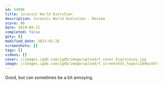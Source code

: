 ```yaml
---
id: 54996
title: Jurassic World Evolution
description: Jurassic World Evolution - Review
score: 80
date: 2019-09-22
completed: false
goty: []
modified_date: 2023-02-28
screenshots: []
tags: []
videos: []
cover: //images.igdb.com/igdb/image/upload/t_cover_big/co1uzy.jpg
image: //images.igdb.com/igdb/image/upload/t_screenshot_huge/izd4mzn9lvfq1tzxcssi.jpg
---
```

Good, but can sometimes be a bit annoying.